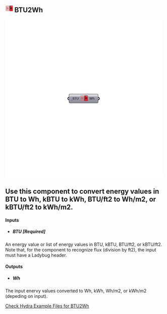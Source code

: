## ![](../../images/icons/BTU2Wh.png) BTU2Wh

![](../../images/500x500/BTU2Wh.png)

Use this component to convert energy values in BTU to Wh, kBTU to kWh, BTU/ft2 to Wh/m2, or kBTU/ft2 to kWh/m2.
 -
 

#### Inputs
* ##### BTU [Required]
An energy value or list of energy values in BTU, kBTU, BTU/ft2, or kBTU/ft2.  Note that, for the component to recognize flux (division by ft2), the input must have a Ladybug header.

#### Outputs
* ##### Wh
The input enervy values converted to Wh, kWh, Wh/m2, or kWh/m2 (depeding on input).


[Check Hydra Example Files for BTU2Wh](https://hydrashare.github.io/hydra/index.html?keywords=Ladybug_BTU2Wh)